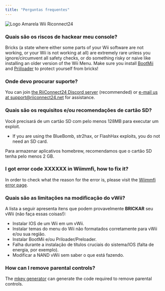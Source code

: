 ```yaml
---
title: "Perguntas frequentes"
---
```


![Logo Amarela Wii Riconnect24](/images/Wii_Yellow_Gray.jpg)

### Quais são os riscos de hackear meu console?
Bricks (a state where either some parts of your Wii software are not working, or your Wii is not working at all) are extremely rare unless you ignore/circumvent all safety checks, or do something risky or naive like installing an older version of the Wii Menu. Make sure you install [BootMii](bootmii) and [Priiloader](priiloader) to protect yourself from bricks!

### Onde devo procurar suporte?
You can join [the RiiConnect24 Discord server](https://discord.gg/rc24) (recommended) or [e-mail us at support@riiconnect24.net](mailto:support@riiconnect24.net) for assistance.

### Quais são os requisitos e/ou recomendações de cartão SD?
Você precisará de um cartão SD com pelo menos 128MB para executar um exploit.

- If you are using the BlueBomb, str2hax, or FlashHax exploits, you do not need an SD card.

Para armazenar aplicativos homebrew, recomendamos que o cartão SD tenha pelo menos 2 GB.

### I got error code XXXXXX in Wiimmfi, how to fix it?
In order to check what the reason for the error is, please visit the [Wiimmfi error page](https://wiimmfi.de/error).

### Quais são as limitações na modificação do vWii?
A lista a seguir apresenta itens que podem provavelmente **BRICKAR** seu vWii (não faça essas coisas!):
* Instalar IOS de um Wii em um vWii.
* Instalar temas do menu do Wii não formatados corretamente para vWii e/ou sua região.
* Instalar BootMii e/ou Priloader/Preloader.
* Falha durante a instalação de títulos cruciais do sistema/IOS (falta de energia, por exemplo).
* Modificar a NAND vWii sem saber o que está fazendo.

### How can I remove parental controls?
The [mkey generator](https://mkey.salthax.org) can generate the code required to remove parental controls.
